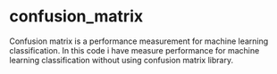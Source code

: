 # confusion_matrix
Confusion matrix is a performance measurement for machine learning classification. In this code i have measure performance for machine learning classification without using confusion matrix library.
